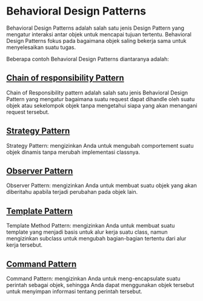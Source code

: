 # Behavioral Design Patterns

Behavioral Design Patterns adalah salah satu jenis Design Pattern yang mengatur interaksi antar objek untuk mencapai tujuan tertentu. Behavioral Design Patterns fokus pada bagaimana objek saling bekerja sama untuk menyelesaikan suatu tugas.

Beberapa contoh Behavioral Design Patterns diantaranya adalah:

## [Chain of responsibility Pattern](./chainofresponsibility/README.md)

Chain of Responsibility pattern adalah salah satu jenis Behavioral Design Pattern yang mengatur bagaimana suatu request dapat dihandle oleh suatu objek atau sekelompok objek tanpa mengetahui siapa yang akan menangani request tersebut.

## [Strategy Pattern](./strategy_patterns/README.md)

Strategy Pattern: mengizinkan Anda untuk mengubah comportement suatu objek dinamis tanpa merubah implementasi classnya.

## [Observer Pattern](./observer_patterns/README.md)

Observer Pattern: mengizinkan Anda untuk membuat suatu objek yang akan diberitahu apabila terjadi perubahan pada objek lain.

## [Template Pattern](./template_patterns/README.md)

Template Method Pattern: mengizinkan Anda untuk membuat suatu template yang menjadi basis untuk alur kerja suatu class, namun mengizinkan subclass untuk mengubah bagian-bagian tertentu dari alur kerja tersebut.

## [Command Pattern](./comment_patterns/README.md)

Command Pattern: mengizinkan Anda untuk meng-encapsulate suatu perintah sebagai objek, sehingga Anda dapat menggunakan objek tersebut untuk menyimpan informasi tentang perintah tersebut.
